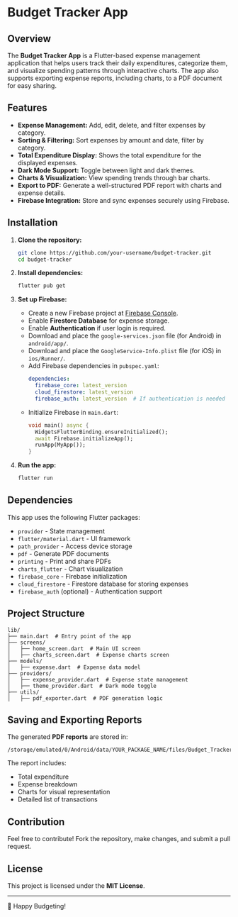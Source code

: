 # Budget Tracker App

## Overview
The **Budget Tracker App** is a Flutter-based expense management application that helps users track their daily expenditures, categorize them, and visualize spending patterns through interactive charts. The app also supports exporting expense reports, including charts, to a PDF document for easy sharing.

## Features
- **Expense Management:** Add, edit, delete, and filter expenses by category.
- **Sorting & Filtering:** Sort expenses by amount and date, filter by category.
- **Total Expenditure Display:** Shows the total expenditure for the displayed expenses.
- **Dark Mode Support:** Toggle between light and dark themes.
- **Charts & Visualization:** View spending trends through bar charts.
- **Export to PDF:** Generate a well-structured PDF report with charts and expense details.
- **Firebase Integration:** Store and sync expenses securely using Firebase.

## Installation
1. **Clone the repository:**
   ```sh
   git clone https://github.com/your-username/budget-tracker.git
   cd budget-tracker
   ```
2. **Install dependencies:**
   ```sh
   flutter pub get
   ```
3. **Set up Firebase:**
   - Create a new Firebase project at [Firebase Console](https://console.firebase.google.com/).
   - Enable **Firestore Database** for expense storage.
   - Enable **Authentication** if user login is required.
   - Download and place the `google-services.json` file (for Android) in `android/app/`.
   - Download and place the `GoogleService-Info.plist` file (for iOS) in `ios/Runner/`.
   - Add Firebase dependencies in `pubspec.yaml`:
     ```yaml
     dependencies:
       firebase_core: latest_version
       cloud_firestore: latest_version
       firebase_auth: latest_version  # If authentication is needed
     ```
   - Initialize Firebase in `main.dart`:
     ```dart
     void main() async {
       WidgetsFlutterBinding.ensureInitialized();
       await Firebase.initializeApp();
       runApp(MyApp());
     }
     ```

4. **Run the app:**
   ```sh
   flutter run
   ```

## Dependencies
This app uses the following Flutter packages:
- `provider` - State management
- `flutter/material.dart` - UI framework
- `path_provider` - Access device storage
- `pdf` - Generate PDF documents
- `printing` - Print and share PDFs
- `charts_flutter` - Chart visualization
- `firebase_core` - Firebase initialization
- `cloud_firestore` - Firestore database for storing expenses
- `firebase_auth` (optional) - Authentication support

## Project Structure
```
lib/
├── main.dart  # Entry point of the app
├── screens/
│   ├── home_screen.dart  # Main UI screen
│   ├── charts_screen.dart  # Expense charts screen
├── models/
│   ├── expense.dart  # Expense data model
├── providers/
│   ├── expense_provider.dart  # Expense state management
│   ├── theme_provider.dart  # Dark mode toggle
├── utils/
│   ├── pdf_exporter.dart  # PDF generation logic
```

## Saving and Exporting Reports
The generated **PDF reports** are stored in:
```
/storage/emulated/0/Android/data/YOUR_PACKAGE_NAME/files/Budget_Tracker_Report.pdf
```
The report includes:
- Total expenditure
- Expense breakdown
- Charts for visual representation
- Detailed list of transactions

## Contribution
Feel free to contribute! Fork the repository, make changes, and submit a pull request.

## License
This project is licensed under the **MIT License**.

---
🚀 Happy Budgeting!
